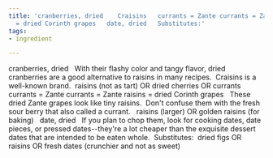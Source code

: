 ```yaml
---
title: 'cranberries, dried    Craisins   currants = Zante currants = Zante  raisins
  = dried Corinth grapes   date, dried   Substitutes:'
tags:
- ingredient

---
```

cranberries, dried   With their flashy color and tangy flavor, dried cranberries are a good alternative to raisins in many recipes.  Craisins is a well-known brand.  raisins (not as tart) OR dried cherries OR currants   currants = Zante currants = Zante raisins = dried Corinth grapes   These dried Zante grapes look like tiny raisins.  Don't confuse them with the fresh sour berry that also called a currant.   raisins (larger) OR golden raisins (for baking)   date, dried   If you plan to chop them, look for cooking dates, date pieces, or pressed dates--they're a lot cheaper than the exquisite dessert dates that are intended to be eaten whole.  Substitutes:  dried figs OR raisins OR fresh dates (crunchier and not as sweet)
